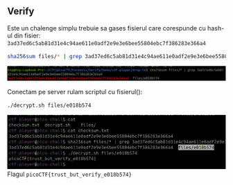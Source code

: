 ## Verify
Este un chalenge simplu trebuie sa gases fisierul care corespunde cu hash-ul din fisier:
`3ad37ed6c5ab81d31e4c94ae611e0adf2e9e3e6bee55804ebc7f386283e366a4`
```bash
sha256sum files/* | grep 3ad37ed6c5ab81d31e4c94ae611e0adf2e9e3e6bee55804ebc7f386283e366a4
```
![alt text](image/verify_1.png)

Conectam pe server rulam scriptul cu fisierul():
```bash
./decrypt.sh files/e018b574
```
![alt text](image/verify_2.png)
Flagul `picoCTF{trust_but_verify_e018b574}`
